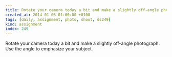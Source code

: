 ```yaml
---
title: Rotate your camera today a bit and make a slightly off-angle photograph. Use the angle to emphasize your subject.
created_at: 2014-01-06 01:00:00 +0100
tags: [daily, assignment, photo, shoot, ds249]
kind: assignment
index: 249
---
```


Rotate your camera today a bit and make a slightly off-angle photograph. Use the angle to emphasize your subject.
